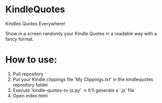# KindleQuotes
Kindles Quotes Everywhere!

Show in a screen randomly your Kindle Quotes in a readable way with a fancy format.

# How to use:
  1. Pull repository
  2. Put your Kindle clippings file 'My Clippings.txt' in the kindlequotes repository folder
  3. Execute 'kindle-quotes-to-js.py' -> It'll generate a '.js' file
  4. Open index.html
